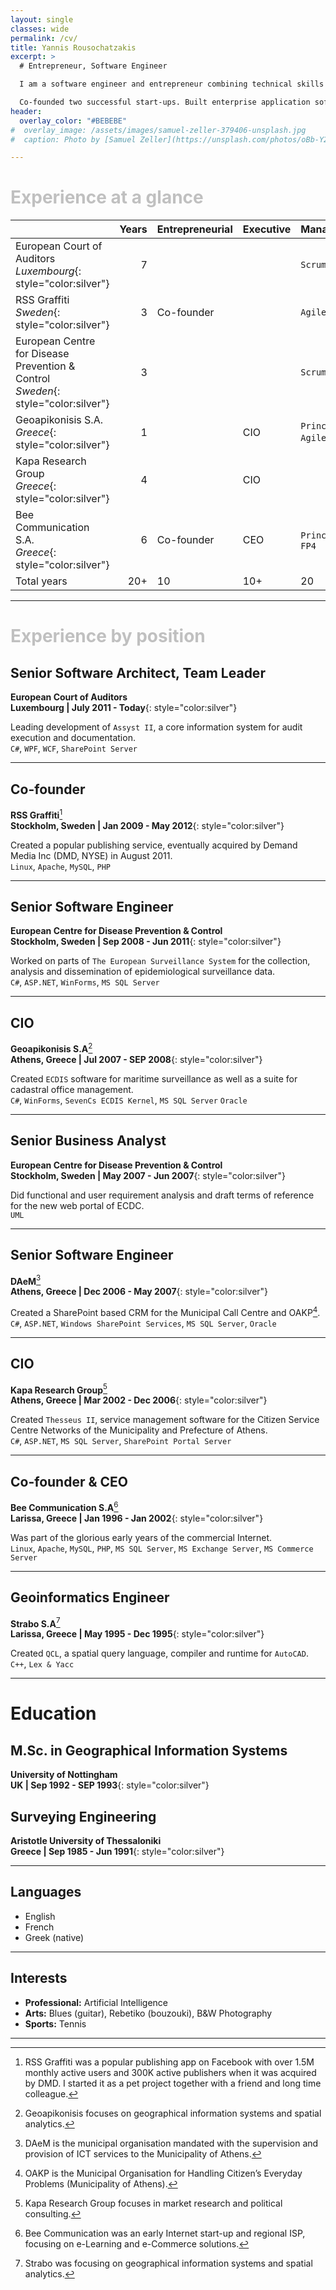```yaml
---
layout: single
classes: wide
permalink: /cv/
title: Yannis Rousochatzakis
excerpt: >
  # Entrepreneur, Software Engineer

  I am a software engineer and entrepreneur combining technical skills with a business and entrepreneurial perspective. Interested in working with small teams on ever more challenging projects. 

  Co-founded two successful start-ups. Built enterprise application software for more that 15 years.
header:
  overlay_color: "#BEBEBE"
#  overlay_image: /assets/images/samuel-zeller-379406-unsplash.jpg
#  caption: Photo by [Samuel Zeller](https://unsplash.com/photos/oBb-Y26PJgg?utm_source=unsplash&utm_medium=referral&utm_content=creditCopyText) on Unsplash

---
```


# <span style="color:silver">Experience at a glance</span>

||Years|Entrepreneurial|Executive|Managerial|Technical|
|--- |---: |:--- |:--- |:--- |:--- |
|European Court of Auditors<br/>_Luxembourg_{: style="color:silver"}|7|||`Scrum`|`C#`, `WPF`, `WCF`, `SharePoint`|
|RSS Graffiti<br/>_Sweden_{: style="color:silver"}|3|Co-founder||`Agile`|`Linux`, `Apache`, `MySQL`, `PHP`|
|European Centre for Disease Prevention & Control<br/>_Sweden_{: style="color:silver"}|3|||`Scrum`|`C#`, `ASP.NET`, `MS SQL`|
|Geoapikonisis S.A.<br/>_Greece_{: style="color:silver"}|1||CIO|`Prince2` `Agile`, `FP6`|`C#`, `ECDIS`, `MS SQL` `Oracle`|
|Kapa Research Group<br/>_Greece_{: style="color:silver"}|4||CIO||`C#`, `ASP.NET`, `MS SQL`, `SharePoint`|
|Bee Communication S.A.<br/>_Greece_{: style="color:silver"}|6|Co-founder|CEO|`Prince2`, `FP4`|`Linux`, `Apache`, `MySQL`, `PHP`|
|Total years|20+|10|10+|20|20+|

---

# <span style="color:silver">Experience by position</span>

## Senior Software Architect, Team Leader
**European Court of Auditors**<br/>
**Luxembourg | July 2011 - Today**{: style="color:silver"}

Leading development of `Assyst II`, a core information system for audit execution and documentation.<br/>
`C#`, `WPF`, `WCF`, `SharePoint Server`

---

## Co-founder
**RSS Graffiti**[^rssg]<br/>
**Stockholm, Sweden | Jan 2009 - May 2012**{: style="color:silver"}

Created a popular publishing service, eventually acquired by Demand Media Inc (DMD, NYSE) in August 2011.<br/>
`Linux`, `Apache`, `MySQL`, `PHP`

[^rssg]: RSS Graffiti was a popular publishing app on Facebook with over 1.5M monthly active users and 300K active publishers when it was acquired by DMD. I started it as a pet project together with a friend and long time colleague.

---

## Senior Software Engineer
**European Centre for Disease Prevention & Control**<br/>
**Stockholm, Sweden | Sep 2008 - Jun 2011**{: style="color:silver"}

Worked on parts of `The European Surveillance System` for the collection, analysis and dissemination of epidemiological surveillance data.<br/>
`C#`, `ASP.NET`, `WinForms`, `MS SQL Server`

---

## CIO
**Geoapikonisis S.A**[^geo]<br/>
**Athens, Greece | Jul 2007 - SEP 2008**{: style="color:silver"}

Created `ECDIS` software for maritime surveillance as well as a suite for cadastral office management.<br/>
`C#`, `WinForms`, `SevenCs ECDIS Kernel`, `MS SQL Server` `Oracle`

[^geo]: Geoapikonisis focuses on geographical information systems and spatial analytics.

---

## Senior Business Analyst
**European Centre for Disease Prevention & Control**<br/>
**Stockholm, Sweden | May 2007 - Jun 2007**{: style="color:silver"}

Did functional and user requirement analysis and draft terms of reference for the new web portal of ECDC.<br/>
`UML`

---

## Senior Software Engineer
**DAeM**[^daem]<br/>
**Athens, Greece | Dec 2006 - May 2007**{: style="color:silver"}

Created a SharePoint based CRM for the Municipal Call Centre and OAKP[^oakp].<br/>
`C#`, `ASP.NET`, `Windows SharePoint Services`, `MS SQL Server`, `Oracle`

[^daem]: DAeM is the municipal organisation mandated with the supervision and provision of ICT services to the Municipality of Athens.
[^oakp]: OAKP is the Municipal Organisation for Handling Citizen’s Everyday Problems (Municipality of Athens).

---

## CIO
**Kapa Research Group**[^kapa]<br/>
**Athens, Greece | Mar 2002 - Dec 2006**{: style="color:silver"}

Created `Thesseus II`, service management software for the Citizen Service Centre Networks of the Municipality and Prefecture of Athens.<br/>
`C#`, `ASP.NET`, `MS SQL Server`, `SharePoint Portal Server`

[^kapa]: Kapa Research Group focuses in market research and political consulting.

---

## Co-founder & CEO
**Bee Communication S.A**[^bee]<br/>
**Larissa, Greece | Jan 1996 - Jan 2002**{: style="color:silver"}

Was part of the glorious early years of the commercial Internet.<br/>
`Linux`, `Apache`, `MySQL`, `PHP`, `MS SQL Server`, `MS Exchange Server`, `MS Commerce Server`

[^bee]: Bee Communication was an early Internet start-up and regional ISP, focusing on e-Learning and e-Commerce solutions.

---

## Geoinformatics Engineer
**Strabo S.A**[^strabo]<br/>
**Larissa, Greece | May 1995 - Dec 1995**{: style="color:silver"}

Created `QCL`, a spatial query language, compiler and runtime for `AutoCAD`.<br/>
`C++`, `Lex & Yacc`

[^strabo]: Strabo was focusing on geographical information systems and spatial analytics.

---


# Education

## M.Sc. in Geographical Information Systems
**University of Nottingham**<br/>
**UK | Sep 1992 - SEP 1993**{: style="color:silver"}

## Surveying Engineering
**Aristotle University of Thessaloniki**<br/>
**Greece | Sep 1985 - Jun 1991**{: style="color:silver"}

---

## Languages
- English
- French
- Greek (native)

---

## Interests
- **Professional:** Artificial Intelligence
- **Arts:** Blues (guitar), Rebetiko (bouzouki), B&W Photography
- **Sports:** Tennis

---
